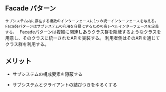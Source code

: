 ## Facade パターン
`サブシステム内に存在する複数のインターフェースに1つの統一インターフェースを与える。
Facadeパターンはサブシステムの利用を容易にするための高レベルインターフェースを定義する。
`
Facadeパターンは複雑に関連しあうクラス群を隠蔽するようなクラスを用意し、そのクラスに統一されたAPIを実装する。
利用者側はそのAPIを通じてクラス群を利用する。

## メリット
- サブシステムの構成要素を隠蔽する

- サブシステムとクライアントの結びつきをゆるくする